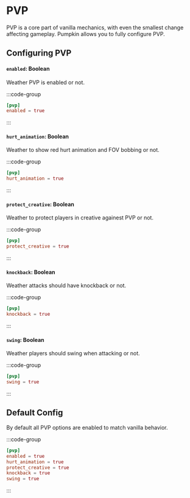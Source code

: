 # PVP
PVP is a core part of vanilla mechanics, with even the smallest change affecting gameplay. Pumpkin allows you to fully configure PVP.

## Configuring PVP

#### `enabled`: Boolean
Weather PVP is enabled or not.

:::code-group
```toml [features.toml] {2}
[pvp]
enabled = true
```
:::

#### `hurt_animation`: Boolean
Weather to show red hurt animation and FOV bobbing or not.

:::code-group
```toml [features.toml] {2}
[pvp]
hurt_animation = true
```
:::

#### `protect_creative`: Boolean
Weather to protect players in creative againest PVP or not.

:::code-group
```toml [features.toml] {2}
[pvp]
protect_creative = true
```
:::

#### `knockback`: Boolean
Weather attacks should have knockback or not.

:::code-group
```toml [features.toml] {2}
[pvp]
knockback = true
```
:::

#### `swing`: Boolean
Weather players should swing when attacking or not.

:::code-group
```toml [features.toml] {2}
[pvp]
swing = true
```
:::

## Default Config
By default all PVP options are enabled to match vanilla behavior.

:::code-group
```toml [features.toml] {2}
[pvp]
enabled = true
hurt_animation = true
protect_creative = true
knockback = true
swing = true
```
:::
